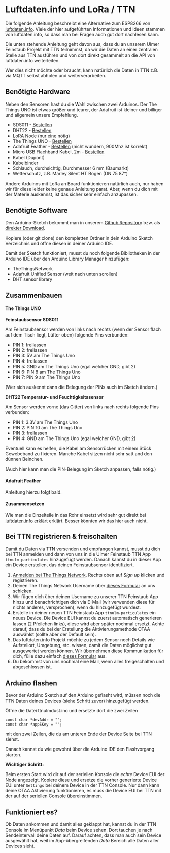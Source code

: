 # Luftdaten.info und LoRa / TTN

Die folgende Anleitung beschreibt eine Alternative zum
ESP8266 von [luftdaten.info](http://luftdaten.info). Viele
der hier aufgeführten Informationen und Ideen stammen von
luftdaten.info, so dass man bei Fragen auch gut dort
nachlesen kann.

Die unten stehende Anleitung geht davon aus, dass du an unserem Ulmer
Feinstaub Projekt mit TTN teilnimmst, da wir die Daten an einer zentralen
Stelle aus TTN ausführen und von dort direkt gesammelt an die API von
luftdaten.info weiterleiten.

Wer dies nicht möchte oder braucht, kann natürlich die Daten in TTN z.B.
via MQTT selbst abholen und weiterverarbeiten.

## Benötigte Hardware

Neben den Sensoren hast du die Wahl zwischen zwei Arduinos.
Der The Things UNO ist etwas größer und teurer, der Adafruit
ist kleiner und billiger und allgemein unsere Empfehlung.

* SDS011 - [Bestellen](http://de.aliexpress.com/wholesale?site=deu&SortType=price_asc&shipCountry=de&SearchText=sds011&CatId=523)
* DHT22 - [Bestellen](http://de.aliexpress.com/wholesale?site=deu&SortType=price_asc&shipCountry=de&SearchText=dht22&CatId=523)
* LoRA Node (nur eine nötig)
 * The Things UNO - [Bestellen](https://shop.thethingsnetwork.com/index.php/product/the-things-uno/)
 * Adafruit Feather - [Bestellen](http://www.exp-tech.de/adafruit-feather-m0-with-rfm95-lora-radio-900mhz) (nicht wundern, 900Mhz ist korrekt)
* Micro USB Flachband Kabel, 2m - [Bestellen](https://www.amazon.de/s/?field-keywords=micro+usb+flachbandkabel+2m)
* Kabel (Dupont)
* Kabelbinder
* Schlauch, durchsichtig, Durchmesser 6 mm (Baumarkt)
* Wetterschutz, z.B. Marley Silent HT Bogen (DN 75 87°)

Andere Arduinos mit LoRa an Board funktionieren natürlich auch, nur
haben wir für diese leider keine genaue Anleitung parat. Aber, wenn du
dich mit der Materie auskennst, ist das sicher sehr einfach anzupassen.

## Benötigte Software

Den Arduino-Sketch bekommt man in unserem [Github Repository](https://github.com/verschwoerhaus/ttn-ulm-feinstaub)
 bzw. als [direkter Download](https://github.com/verschwoerhaus/ttn-ulm-feinstaub/archive/master.zip).

Kopiere (oder git clone) den kompletten Ordner in dein Arduino Sketch Verzeichnis
und öffne diesen in deiner Arduino IDE.

Damit der Sketch funktioniert, musst du noch folgende Bibliotheken in
der Arduino IDE über den Arduino Library Manager hinzufügen:

* TheThingsNetwork
* Adafruit Unified Sensor (weit nach unten scrollen)
* DHT sensor library


## Zusammenbauen

#### The Things UNO

**Feinstaubsensor SDS011**

Am Feinstaubsensor werden von links nach rechts (wenn der Sensor flach
auf dem Tisch liegt, Lüfter oben) folgende Pins verbunden:

* PIN 1: freilassen
* PIN 2: freilassen
* PIN 3: 5V am The Things Uno
* PIN 4: freilassen
* PIN 5: GND am The Things Uno (egal welcher GND, gibt 2)
* PIN 6: PIN 8 am The Things Uno
* PIN 7: PIN 9 am The Things Uno

(Wer sich auskennt dann die Belegung der PINs auch im Sketch ändern.)

**DHT22 Temperatur- und Feuchtigkeitssensor**

Am Sensor werden vorne (das Gitter) von links nach rechts folgende Pins
verbunden:

* PIN 1: 3.3V am The Things Uno
* PIN 2: PIN 10 am The Things Uno
* PIN 3: freilassen
* PIN 4: GND am The Things Uno (egal welcher GND, gibt 2)

Eventuell kann es helfen, die Kabel am Sensorrücken mit einem Stück
Gewebeband zu fixieren. Manche Kabel sitzen nicht sehr satt and den
dünnen Beinchen.

(Auch hier kann man die PIN-Belegung im Sketch anpassen, falls nötig.)

#### Adafruit Feather

Anleitung hierzu folgt bald.


#### Zusammensetzen

Wie man die Einzelteile in das Rohr einsetzt wird sehr gut direkt
bei [luftdaten.info erklärt](http://luftdaten.info/feinstaubsensor-bauen/#komponenten-zusammenbau)
erklärt. Besser könnten wir das hier auch nicht.


## Bei TTN registrieren & freischalten

Damit du Daten via TTN versenden und empfangen kannst, musst
du dich bei TTN anmelden und dann von uns in die Ulmer Feinstaub TTN App
`ttnulm-particulates` hinzugefügt werden. Danach kannst du in dieser App
ein Device erstellen, das deinen Feinstaubsensor identifiziert.

1. [Anmelden bei The Things Network](https://www.thethingsnetwork.org/).
Rechts oben auf *Sign up* klicken und registrieren.
2. Deinen The Things Network Username über [dieses Formular](TODO) an uns schicken.
3. Wir fügen dich über deinen Username zu unserer TTN Feinstaub App hinzu
und benachrichtigen dich via E-Mail (wir verwenden diese für nichts anderes,
versprochen), wenn du hinzugefügt wurdest.
4. Erstelle in deiner neuen TTN Feinstaub App `ttnulm-particulates` ein
neues Device. Die Device EUI kannst du zuerst automatisch generieren
lassen (2 Pfeilchen links), diese wird aber später nochmal ersetzt.
Achte darauf, dass du bei der Erstellung die Aktivierungsmethode OTAA
auswählst (sollte aber der Default sein).
5. Das luftdaten.info Projekt möchte zu jedem Sensor noch Details wie
Aufstellort, Umgebung, etc. wissen, damit die Daten möglichst gut
ausgewertet werden können. Wir übernehmen diese Kommunikation für dich,
fülle dazu einfach [dieses Formular](TODO) aus.
6. Du bekommst von uns nochmal eine Mail, wenn alles freigeschalten und
abgeschlossen ist.


## Arduino flashen

Bevor der Arduino Sketch auf den Arduino geflasht wird,
müssen noch die TTN Daten deines Devices (siehe Schritt
zuvor) hinzugefügt werden.

Öffne die Datei ttnulmdust.ino und ersetzte dort die zwei Zeilen

    const char *devAddr = "";
    const char *appSKey = "";

mit den zwei Zeilen, die du am unteren Ende der Device Seite bei TTN
siehst.

Danach kannst du wie gewohnt über die Arduino IDE den Flashvorgang starten.

**Wichtiger Schritt:**

Beim ersten Start wird dir auf der seriellen Konsole die *echte* Device EUI
der Node angezeigt. Kopiere diese und ersetze die vorher generierte Device EUI
unter `Settings` bei deinem Device in der TTN Console. Nur dann kann deine OTAA Aktivierung funktionieren, es muss
die Device EUI bei TTN mit der auf der seriellen Console übereinstimmen.

## Funktioniert es?

Ob Daten ankommen und damit alles geklappt hat, kannst du in der TTN Console
im Menüpunkt *Data* beim Device sehen. Dort tauchen je nach Sendeintervall deine
Daten auf. Darauf achten, dass man auch sein Device ausgewählt hat, weil
 im App-übergreifenden *Data* Bereich alle Daten aller Devices sieht.
